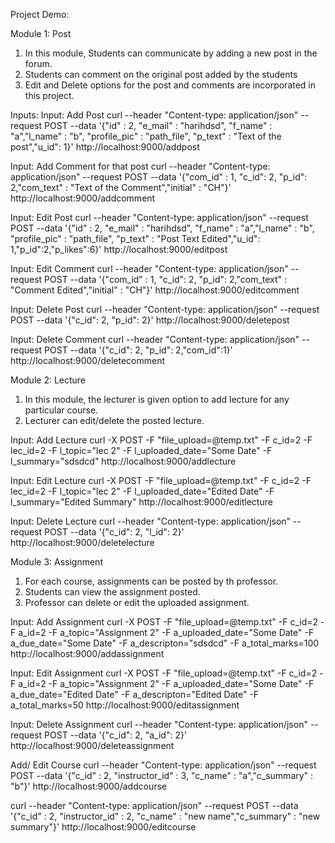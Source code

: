 Project Demo:

Module 1: Post

1. In this module, Students can communicate by adding a new post in the forum.
2. Students can comment on the original post added by the students
3. Edit and Delete options for the post and comments are incorporated in this project.

Inputs:
Input:  Add Post
curl --header "Content-type: application/json" --request POST --data '{"id" : 2, "e_mail" : "harihdsd", "f_name" : "a","l_name" : "b", "profile_pic" : "path_file", "p_text" : "Text of the post","u_id": 1}' http://localhost:9000/addpost

Input: Add Comment for that post
curl --header "Content-type: application/json" --request POST --data '{"com_id" : 1, "c_id": 2, "p_id": 2,"com_text" : "Text of the Comment","initial" : "CH"}'  http://localhost:9000/addcomment

Input: Edit Post
curl --header "Content-type: application/json" --request POST --data '{"id" : 2, "e_mail" : "harihdsd", "f_name" : "a","l_name" : "b", "profile_pic" : "path_file", "p_text" : "Post Text Edited","u_id": 1,"p_id":2,"p_likes":6}' http://localhost:9000/editpost

Input: Edit Comment
curl --header "Content-type: application/json" --request POST --data '{"com_id" : 1, "c_id": 2, "p_id": 2,"com_text" : "Comment Edited","initial" : "CH"}'  http://localhost:9000/editcomment

Input: Delete Post
curl --header "Content-type: application/json" --request POST --data '{"c_id": 2, "p_id": 2}' http://localhost:9000/deletepost

Input: Delete Comment
curl --header "Content-type: application/json" --request POST --data '{"c_id": 2, "p_id": 2,"com_id":1}' http://localhost:9000/deletecomment

Module 2: Lecture
1. In this module, the lecturer is given option to add lecture for any particular course.
2. Lecturer can edit/delete the posted lecture.

Input: Add Lecture
curl -X POST -F "file_upload=@temp.txt" -F c_id=2 -F lec_id=2 -F l_topic="lec 2" -F l_uploaded_date="Some Date" -F l_summary="sdsdcd" http://localhost:9000/addlecture

Input: Edit Lecture
curl -X POST -F "file_upload=@temp.txt" -F c_id=2 -F lec_id=2 -F l_topic="lec 2" -F l_uploaded_date="Edited Date" -F l_summary="Edited Summary" http://localhost:9000/editlecture

Input: Delete Lecture
curl --header "Content-type: application/json" --request POST --data '{"c_id": 2, "l_id": 2}' http://localhost:9000/deletelecture



Module 3: Assignment
1. For each course, assignments can be posted by th professor.
2. Students can view the assignment posted.
3. Professor can delete or edit the uploaded assignment.

Input: Add Assignment
curl -X POST -F "file_upload=@temp.txt" -F c_id=2 -F a_id=2 -F a_topic="Assignment 2" -F a_uploaded_date="Some Date" -F a_due_date="Some Date"  -F a_descripton="sdsdcd" -F a_total_marks=100 http://localhost:9000/addassignment

Input: Edit Assignment
curl -X POST -F "file_upload=@temp.txt" -F c_id=2 -F a_id=2 -F a_topic="Assignment 2" -F a_uploaded_date="Some Date" -F a_due_date="Edited Date"  -F a_descripton="Edited Date" -F a_total_marks=50 http://localhost:9000/editassignment

Input: Delete Assignment
curl --header "Content-type: application/json" --request POST --data '{"c_id": 2, "a_id": 2}' http://localhost:9000/deleteassignment


Add/ Edit Course
curl --header "Content-type: application/json" --request POST --data '{"c_id" : 2, "instructor_id" : 3, "c_name" : "a","c_summary" : "b"}' http://localhost:9000/addcourse

curl --header "Content-type: application/json" --request POST --data '{"c_id" : 2, "instructor_id" : 2, "c_name" : "new name","c_summary" : "new summary"}' http://localhost:9000/editcourse
